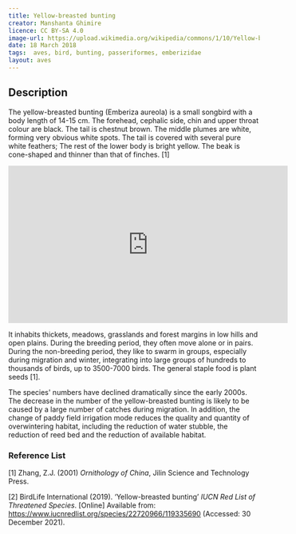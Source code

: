 ```yaml
---
title: Yellow-breasted bunting 
creator: Manshanta Ghimire
licence: CC BY-SA 4.0
image-url: https://upload.wikimedia.org/wikipedia/commons/1/10/Yellow-breasted_bunting_in_Nepal_02_-Cropped.jpg   
date: 18 March 2018
tags:  aves, bird, bunting, passeriformes, emberizidae
layout: aves
---
```

## Description

The yellow-breasted bunting (Emberiza aureola) is a small songbird with a body length of 14-15 cm. The forehead, cephalic side, chin and upper throat colour are black. The tail is chestnut brown. The middle plumes are white, forming very obvious white spots. The tail is covered with several pure white feathers; The rest of the lower body is bright yellow. The beak is cone-shaped and thinner than that of finches. [1]

<iframe class="video" width="560" height="315" src="https://www.youtube.com/embed/9oa4BCrFBDs" title="YouTube video player" frameborder="0" allow="accelerometer; autoplay; clipboard-write; encrypted-media; gyroscope; picture-in-picture" allowfullscreen></iframe>

It inhabits thickets, meadows, grasslands and forest margins in low hills and open plains. During the breeding period, they often move alone or in pairs. During the non-breeding period, they like to swarm in groups, especially during migration and winter, integrating into large groups of hundreds to thousands of birds, up to 3500-7000 birds. The general staple food is plant seeds [1].

The species' numbers have declined dramatically since the early 2000s. The decrease in the number of the yellow-breasted bunting is likely to be caused by a large number of catches during migration. In addition, the change of paddy field irrigation mode reduces the quality and quantity of overwintering habitat, including the reduction of water stubble, the reduction of reed bed and the reduction of available habitat.

### Reference List
[1] Zhang, Z.J. (2001) _Ornithology of China_, Jilin Science and Technology Press.

[2] BirdLife International (2019). ‘Yellow-breasted bunting’ _IUCN Red List of Threatened Species_. [Online] Available from: https://www.iucnredlist.org/species/22720966/119335690  (Accessed: 30 December 2021).

